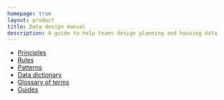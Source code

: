 ```yaml
---
homepage: true
layout: product
title: Data design manual
description: A guide to help teams design planning and housing data
---
```


<div class="govuk-grid-row">
    <div class="govuk-grid-column-one-half">
        <ul class="govuk-list">
            <li><a href="/principles">Principles</a></li>
            <li><a href="/rules">Rules</a></li>
            <li><a href="/patterns">Patterns</a></li>
            <li><a href="/fields">Data dictionary</a></li>
            <li><a href="/terms">Glossary of terms</a></li>
            <li><a href="/guides">Guides</a></li>
        </ul>
    </div>
    <div class="govuk-grid-column-one-half">
        <!-- <p>Lorem, ipsum dolor sit amet consectetur adipisicing elit. Magni dolore ratione aliquam. Veniam, tempora, omnis est libero veritatis odio in sapiente vitae, itaque at voluptas non. Voluptas, quod voluptatibus! Quae!</p> -->
    </div>
</div>
